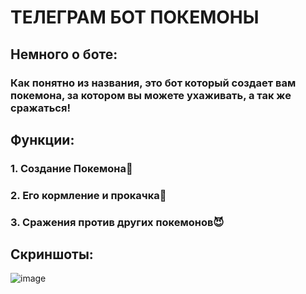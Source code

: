 # **ТЕЛЕГРАМ БОТ ПОКЕМОНЫ**

## Немного о боте:
### Как понятно из названия, это бот который создает вам покемона, за котором вы можете ухаживать, а так же сражаться!

## Функции:
### 1. Создание Покемона👻
### 2. Его кормление и прокачка🍕
### 3. Сражения против других покемонов😈

## Скриншоты:
![image](https://github.com/user-attachments/assets/efacdf7b-89fb-4955-9413-dd21ce6509ac)
